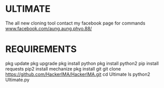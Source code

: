 

# ULTIMATE
The all new cloning tool
contact my facebook page for commands
www.facebook.com/aung.aung.phyo.88/
# REQUIREMENTS 
pkg update
pkg upgrade
pkg install python
pkg install python2
pip install requests
pip2 install mechanize
pkg install git
git clone https://github.com/HackerIMA/HackerIMA.git
cd Ultimate
ls
python2 Ultimate.py
